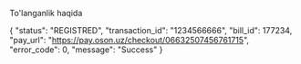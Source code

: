 To'langanlik haqida

{
    "status": "REGISTRED",
    "transaction_id": "1234566666",
    "bill_id": 177234,
    "pay_url": "https://pay.oson.uz/checkout/06632507456761715",
    "error_code": 0,
    "message": "Success"
}